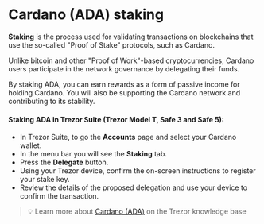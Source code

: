 # Cardano (ADA) staking

**Staking** is the process used for validating transactions on blockchains that use the so-called "Proof of Stake" protocols, such as Cardano.

Unlike bitcoin and other "Proof of Work"-based cryptocurrencies, Cardano users participate in the network governance by delegating their funds.

By staking ADA, you can earn rewards as a form of passive income for holding Cardano. You will also be supporting the Cardano network and contributing to its stability.

#### **Staking ADA in Trezor Suite (Trezor Model T, Safe 3 and Safe 5):**

* In Trezor Suite, to go the **Accounts** page and select your Cardano wallet.
* In the menu bar you will see the **Staking** tab.
* Press the **Delegate** button.
* Using your Trezor device, confirm the on-screen instructions to register your stake key.
* Review the details of the proposed delegation and use your device to confirm the transaction.

> 💡 Learn more about [Cardano (ADA)](https://trezor.io/learn/a/cardano-ada-on-trezor-model-t) on the Trezor knowledge base
